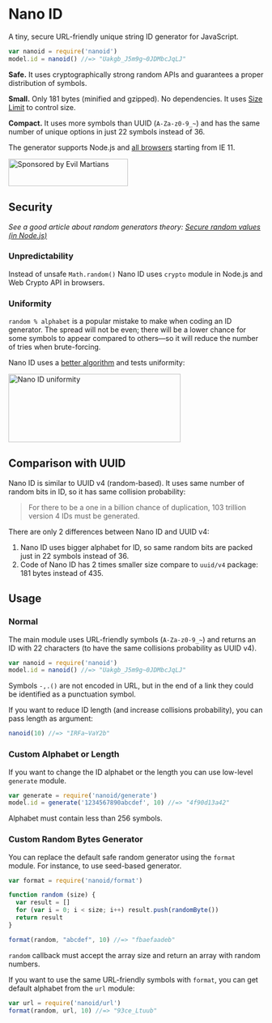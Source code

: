 # Nano ID

A tiny, secure URL-friendly unique string ID generator for JavaScript.

```js
var nanoid = require('nanoid')
model.id = nanoid() //=> "Uakgb_J5m9g~0JDMbcJqLJ"
```

**Safe.** It uses cryptographically strong random APIs
and guarantees a proper distribution of symbols.

**Small.** Only 181 bytes (minified and gzipped). No dependencies.
It uses [Size Limit] to control size.

**Compact.** It uses more symbols than UUID (`A-Za-z0-9_~`)
and has the same number of unique options in just 22 symbols instead of 36.

The generator supports Node.js and [all browsers] starting from IE 11.

[all browsers]: http://caniuse.com/#feat=getrandomvalues
[Size Limit]:   https://github.com/ai/size-limit

<a href="https://evilmartians.com/?utm_source=nanoid">
  <img src="https://evilmartians.com/badges/sponsored-by-evil-martians.svg"
       alt="Sponsored by Evil Martians" width="236" height="54">
</a>

## Security

*See a good article about random generators theory:
[Secure random values (in Node.js)]*

### Unpredictability

Instead of unsafe `Math.random()` Nano ID uses `crypto` module in Node.js
and Web Crypto API in browsers.

### Uniformity

`random % alphabet` is a popular mistake to make when coding an ID generator.
The spread will not be even; there will be a lower chance for some symbols
to appear compared to others—so it will reduce the number of tries
when brute-forcing.

Nano ID uses a [better algorithm] and tests uniformity:

<img src="distribution.png" alt="Nano ID uniformity" width="340" height="135">

[Secure random values (in Node.js)]: https://gist.github.com/joepie91/7105003c3b26e65efcea63f3db82dfba
[better algorithm]: https://github.com/ai/nanoid/blob/master/format.js

## Comparison with UUID

Nano ID is similar to UUID v4 (random-based). It uses same number of random bits
in ID, so it has same collision probability:

> For there to be a one in a billion chance of duplication,
> 103 trillion version 4 IDs must be generated.

There are only 2 differences between Nano ID and UUID v4:

1. Nano ID uses bigger alphabet for ID, so same random bits
   are packed just in 22 symbols instead of 36.
2. Code of Nano ID has 2 times smaller size compare to `uuid/v4` package:
   181 bytes instead of 435.

## Usage

### Normal

The main module uses URL-friendly symbols (`A-Za-z0-9_~`) and returns an ID
with 22 characters (to have the same collisions probability as UUID v4).

```js
var nanoid = require('nanoid')
model.id = nanoid() //=> "Uakgb_J5m9g~0JDMbcJqLJ"
```

Symbols `-,.()` are not encoded in URL, but in the end of a link
they could be identified as a punctuation symbol.

If you want to reduce ID length (and increase collisions probability),
you can pass length as argument:

```js
nanoid(10) //=> "IRFa~VaY2b"
```

### Custom Alphabet or Length

If you want to change the ID alphabet or the length
you can use low-level `generate` module.

```js
var generate = require('nanoid/generate')
model.id = generate('1234567890abcdef', 10) //=> "4f90d13a42"
```

Alphabet must contain less than 256 symbols.

### Custom Random Bytes Generator

You can replace the default safe random generator using the `format` module.
For instance, to use seed-based generator.

```js
var format = require('nanoid/format')

function random (size) {
  var result = []
  for (var i = 0; i < size; i++) result.push(randomByte())
  return result
}

format(random, "abcdef", 10) //=> "fbaefaadeb"
```

`random` callback must accept the array size and return an array
with random numbers.

If you want to use the same URL-friendly symbols with `format`,
you can get default alphabet from the `url` module:

```js
var url = require('nanoid/url')
format(random, url, 10) //=> "93ce_Ltuub"
```
